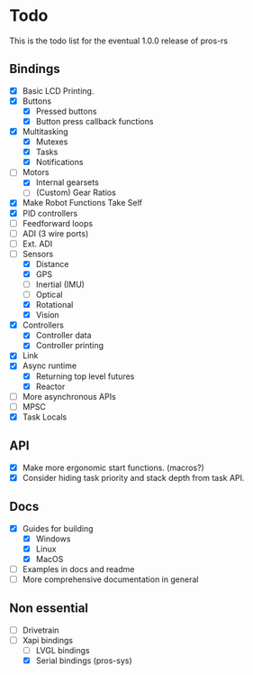 # Todo

This is the todo list for the eventual 1.0.0 release of pros-rs

## Bindings

* [X] Basic LCD Printing.
* [X] Buttons
  * [X] Pressed buttons
  * [X] Button press callback functions
* [X] Multitasking
  * [X] Mutexes
  * [X] Tasks
  * [X] Notifications
* [ ] Motors
  * [x] Internal gearsets
  * [ ] (Custom) Gear Ratios
* [X] Make Robot Functions Take Self
* [X] PID controllers
* [ ] Feedforward loops
* [ ] ADI (3 wire ports)
* [ ] Ext. ADI
* [ ] Sensors
  * [X] Distance
  * [X] GPS
  * [ ] Inertial (IMU)
  * [ ] Optical
  * [X] Rotational
  * [X] Vision
* [X] Controllers
  * [X] Controller data
  * [x] Controller printing
* [X] Link
* [X] Async runtime
  * [X] Returning top level futures
  * [X] Reactor
* [ ] More asynchronous APIs 
* [ ] MPSC
* [X] Task Locals 

## API

* [X] Make more ergonomic start functions. (macros?)
* [X] Consider hiding task priority and stack depth from task API.

## Docs

* [X] Guides for building
  * [X] Windows
  * [X] Linux
  * [X] MacOS
* [ ] Examples in docs and readme
* [ ] More comprehensive documentation in general

## Non essential

* [ ] Drivetrain
* [ ] Xapi bindings
  * [ ] LVGL bindings
  * [X] Serial bindings (pros-sys)
